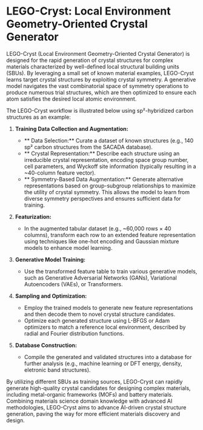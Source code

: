 # LEGO-Cryst: Local Environment Geometry-Oriented Crystal Generator

LEGO-Cryst (Local Environment Geometry-Oriented Crystal Generator) is designed for the rapid generation of crystal structures for complex materials characterized by well-defined local structural building units (SBUs). By leveraging a small set of known material examples, LEGO-Cryst learns target crystal structures by exploiting crystal symmetry. A generative model navigates the vast combinatorial space of symmetry operations to produce numerous trial structures, which are then optimized to ensure each atom satisfies the desired local atomic environment.

The LEGO-Cryst workflow is illustrated below using sp²-hybridized carbon structures as an example:

1.  **Training Data Collection and Augmentation:**
    *   ** Data Selection:** Curate a dataset of known structures (e.g., 140 sp² carbon structures from the SACADA database).
    *   ** Crystal Representation:** Describe each structure using an irreducible crystal representation, encoding space group number, cell parameters, and Wyckoff site information (typically resulting in a ~40-column feature vector).
    *   ** Symmetry-Based Data Augmentation:** Generate alternative representations based on group-subgroup relationships to maximize the utility of crystal symmetry. This allows the model to learn from diverse symmetry perspectives and ensures sufficient data for training.

2.  **Featurization:**
    *   In the augmented tabular dataset (e.g., ~60,000 rows × 40 columns), transform each row to an extended feature representation using techniques like one-hot encoding and Gaussian mixture models to enhance model learning.

3.  **Generative Model Training:**
    *   Use the transformed feature table to train various generative models, such as Generative Adversarial Networks (GANs), Variational Autoencoders (VAEs), or Transformers.

4.  **Sampling and Optimization:**
    *   Employ the trained models to generate new feature representations and then decode them to novel crystal structure candidates.
    *   Optimize each generated structure using L-BFGS or Adam optimizers to match a reference local environment, described by radial and Fourier distribution functions.

5.  **Database Construction:**
    *   Compile the generated and validated structures into a database for further analysis (e.g., machine learning or DFT energy, density, eletronic band structures).

By utilizing different SBUs as training sources, LEGO-Cryst can rapidly generate high-quality crystal candidates for designing complex materials, including metal-organic frameworks (MOFs) and battery materials. Combining materials science domain knowledge with advanced AI methodologies, LEGO-Cryst aims to advance AI-driven crystal structure generation, paving the way for more efficient materials discovery and design.
